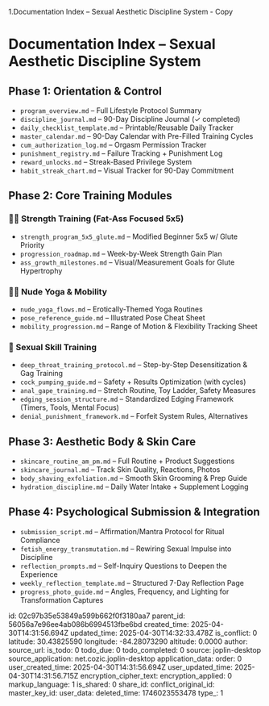 1.Documentation Index – Sexual Aesthetic Discipline System - Copy

# Documentation Index – Sexual Aesthetic Discipline System

## Phase 1: Orientation & Control
- `program_overview.md` – Full Lifestyle Protocol Summary
- `discipline_journal.md` – 90-Day Discipline Journal (✓ completed)
- `daily_checklist_template.md` – Printable/Reusable Daily Tracker
- `master_calendar.md` – 90-Day Calendar with Pre-Filled Training Cycles
- `cum_authorization_log.md` – Orgasm Permission Tracker
- `punishment_registry.md` – Failure Tracking + Punishment Log
- `reward_unlocks.md` – Streak-Based Privilege System
- `habit_streak_chart.md` – Visual Tracker for 90-Day Commitment

## Phase 2: Core Training Modules
### 🏋️‍♂️ Strength Training (Fat-Ass Focused 5x5)
- `strength_program_5x5_glute.md` – Modified Beginner 5x5 w/ Glute Priority
- `progression_roadmap.md` – Week-by-Week Strength Gain Plan
- `ass_growth_milestones.md` – Visual/Measurement Goals for Glute Hypertrophy

### 🧘‍♂️ Nude Yoga & Mobility
- `nude_yoga_flows.md` – Erotically-Themed Yoga Routines
- `pose_reference_guide.md` – Illustrated Pose Cheat Sheet
- `mobility_progression.md` – Range of Motion & Flexibility Tracking Sheet

### 🍆 Sexual Skill Training
- `deep_throat_training_protocol.md` – Step-by-Step Desensitization & Gag Training
- `cock_pumping_guide.md` – Safety + Results Optimization (with cycles)
- `anal_gape_training.md` – Stretch Routine, Toy Ladder, Safety Measures
- `edging_session_structure.md` – Standardized Edging Framework (Timers, Tools, Mental Focus)
- `denial_punishment_framework.md` – Forfeit System Rules, Alternatives

## Phase 3: Aesthetic Body & Skin Care
- `skincare_routine_am_pm.md` – Full Routine + Product Suggestions
- `skincare_journal.md` – Track Skin Quality, Reactions, Photos
- `body_shaving_exfoliation.md` – Smooth Skin Grooming & Prep Guide
- `hydration_discipline.md` – Daily Water Intake + Supplement Logging

## Phase 4: Psychological Submission & Integration
- `submission_script.md` – Affirmation/Mantra Protocol for Ritual Compliance
- `fetish_energy_transmutation.md` – Rewiring Sexual Impulse into Discipline
- `reflection_prompts.md` – Self-Inquiry Questions to Deepen the Experience
- `weekly_reflection_template.md` – Structured 7-Day Reflection Page
- `progress_photo_guide.md` – Angles, Frequency, and Lighting for Transformation Captures



id: 02c97b35e53849a599b662f0f3180aa7
parent_id: 56056a7e96ee4ab086b6994513fbe6bd
created_time: 2025-04-30T14:31:56.694Z
updated_time: 2025-04-30T14:32:33.478Z
is_conflict: 0
latitude: 30.43825590
longitude: -84.28073290
altitude: 0.0000
author: 
source_url: 
is_todo: 0
todo_due: 0
todo_completed: 0
source: joplin-desktop
source_application: net.cozic.joplin-desktop
application_data: 
order: 0
user_created_time: 2025-04-30T14:31:56.694Z
user_updated_time: 2025-04-30T14:31:56.715Z
encryption_cipher_text: 
encryption_applied: 0
markup_language: 1
is_shared: 0
share_id: 
conflict_original_id: 
master_key_id: 
user_data: 
deleted_time: 1746023553478
type_: 1